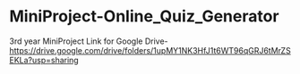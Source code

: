 # MiniProject-Online_Quiz_Generator
3rd year MiniProject
Link for Google Drive- https://drive.google.com/drive/folders/1upMY1NK3HfJ1t6WT96qGRJ6tMrZSEKLa?usp=sharing

